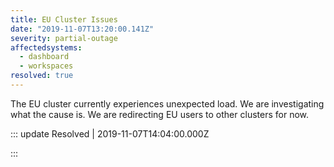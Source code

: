 ```yaml
---
title: EU Cluster Issues
date: "2019-11-07T13:20:00.141Z"
severity: partial-outage
affectedsystems:
  - dashboard
  - workspaces
resolved: true
---
```


The EU cluster currently experiences unexpected load. We are investigating what the cause is.
We are redirecting EU users to other clusters for now.

<!--- language code: en -->

::: update Resolved | 2019-11-07T14:04:00.000Z

:::
